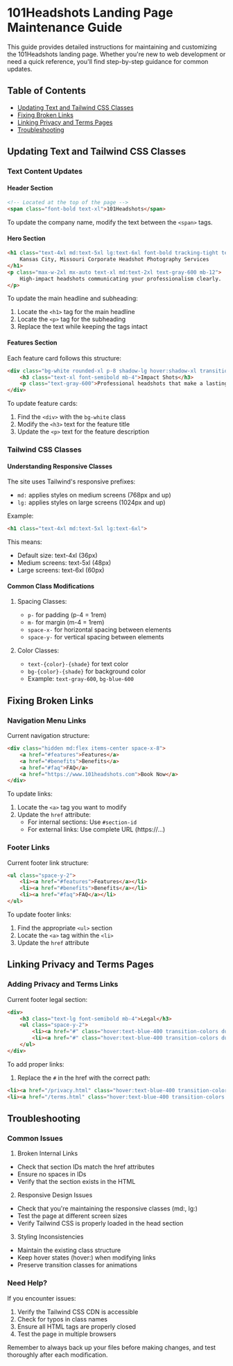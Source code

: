 # 101Headshots Landing Page Maintenance Guide

This guide provides detailed instructions for maintaining and customizing the 101Headshots landing page. Whether you're new to web development or need a quick reference, you'll find step-by-step guidance for common updates.

## Table of Contents
- [Updating Text and Tailwind CSS Classes](#updating-text-and-tailwind-css-classes)
- [Fixing Broken Links](#fixing-broken-links)
- [Linking Privacy and Terms Pages](#linking-privacy-and-terms-pages)
- [Troubleshooting](#troubleshooting)

## Updating Text and Tailwind CSS Classes

### Text Content Updates

#### Header Section
```html
<!-- Located at the top of the page -->
<span class="font-bold text-xl">101Headshots</span>
```
To update the company name, modify the text between the `<span>` tags.

#### Hero Section
```html
<h1 class="text-4xl md:text-5xl lg:text-6xl font-bold tracking-tight text-gray-900 mb-6">
    Kansas City, Missouri Corporate Headshot Photography Services
</h1>
<p class="max-w-2xl mx-auto text-xl md:text-2xl text-gray-600 mb-12">
    High-impact headshots communicating your professionalism clearly.
</p>
```
To update the main headline and subheading:
1. Locate the `<h1>` tag for the main headline
2. Locate the `<p>` tag for the subheading
3. Replace the text while keeping the tags intact

#### Features Section
Each feature card follows this structure:
```html
<div class="bg-white rounded-xl p-8 shadow-lg hover:shadow-xl transition-shadow duration-300">
    <h3 class="text-xl font-semibold mb-4">Impact Shots</h3>
    <p class="text-gray-600">Professional headshots that make a lasting impression...</p>
</div>
```
To update feature cards:
1. Find the `<div>` with the `bg-white` class
2. Modify the `<h3>` text for the feature title
3. Update the `<p>` text for the feature description

### Tailwind CSS Classes

#### Understanding Responsive Classes
The site uses Tailwind's responsive prefixes:
- `md:` applies styles on medium screens (768px and up)
- `lg:` applies styles on large screens (1024px and up)

Example:
```html
<h1 class="text-4xl md:text-5xl lg:text-6xl">
```
This means:
- Default size: text-4xl (36px)
- Medium screens: text-5xl (48px)
- Large screens: text-6xl (60px)

#### Common Class Modifications

1. Spacing Classes:
   - `p-` for padding (p-4 = 1rem)
   - `m-` for margin (m-4 = 1rem)
   - `space-x-` for horizontal spacing between elements
   - `space-y-` for vertical spacing between elements

2. Color Classes:
   - `text-{color}-{shade}` for text color
   - `bg-{color}-{shade}` for background color
   - Example: `text-gray-600`, `bg-blue-600`

## Fixing Broken Links

### Navigation Menu Links
Current navigation structure:
```html
<div class="hidden md:flex items-center space-x-8">
    <a href="#features">Features</a>
    <a href="#benefits">Benefits</a>
    <a href="#faq">FAQ</a>
    <a href="https://www.101headshots.com">Book Now</a>
</div>
```

To update links:
1. Locate the `<a>` tag you want to modify
2. Update the `href` attribute:
   - For internal sections: Use `#section-id`
   - For external links: Use complete URL (https://...)

### Footer Links
Current footer link structure:
```html
<ul class="space-y-2">
    <li><a href="#features">Features</a></li>
    <li><a href="#benefits">Benefits</a></li>
    <li><a href="#faq">FAQ</a></li>
</ul>
```

To update footer links:
1. Find the appropriate `<ul>` section
2. Locate the `<a>` tag within the `<li>`
3. Update the `href` attribute

## Linking Privacy and Terms Pages

### Adding Privacy and Terms Links
Current footer legal section:
```html
<div>
    <h3 class="text-lg font-semibold mb-4">Legal</h3>
    <ul class="space-y-2">
        <li><a href="#" class="hover:text-blue-400 transition-colors duration-300">Privacy Policy</a></li>
        <li><a href="#" class="hover:text-blue-400 transition-colors duration-300">Terms of Service</a></li>
    </ul>
</div>
```

To add proper links:
1. Replace the `#` in the href with the correct path:
```html
<li><a href="/privacy.html" class="hover:text-blue-400 transition-colors duration-300">Privacy Policy</a></li>
<li><a href="/terms.html" class="hover:text-blue-400 transition-colors duration-300">Terms of Service</a></li>
```

## Troubleshooting

### Common Issues

1. Broken Internal Links
- Check that section IDs match the href attributes
- Ensure no spaces in IDs
- Verify that the section exists in the HTML

2. Responsive Design Issues
- Check that you're maintaining the responsive classes (md:, lg:)
- Test the page at different screen sizes
- Verify Tailwind CSS is properly loaded in the head section

3. Styling Inconsistencies
- Maintain the existing class structure
- Keep hover states (hover:) when modifying links
- Preserve transition classes for animations

### Need Help?
If you encounter issues:
1. Verify the Tailwind CSS CDN is accessible
2. Check for typos in class names
3. Ensure all HTML tags are properly closed
4. Test the page in multiple browsers

Remember to always back up your files before making changes, and test thoroughly after each modification.